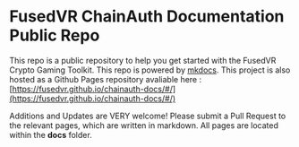 # FusedVR ChainAuth Documentation Public Repo

This repo is a public repository to help you get started with the FusedVR Crypto Gaming Toolkit. This repo is powered by [mkdocs](https://www.mkdocs.org/). This project is also hosted as a Github Pages repository avaliable here : [https://fusedvr.github.io/chainauth-docs/#/](https://fusedvr.github.io/chainauth-docs/#/)

Additions and Updates are VERY welcome! Please submit a Pull Request to the relevant pages, which are written in markdown. All pages are located within the **docs** folder. 
